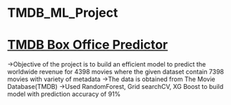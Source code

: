 # TMDB_ML_Project

# [TMDB Box Office Predictor](https://github.com/sujith0707/TMDB_ML_Project/blob/master/TMDbMovieBoxOfficePredictionModel.ipynb) 
->Objective of the project is to build an efficient model to
  predict the worldwide revenue for 4398 movies where
  the given dataset contain 7398 movies with variety of
  metadata
->The data is obtained from The Movie Database(TMDB)
->Used RandomForest, Grid searchCV, XG Boost to build
  model with prediction accuracy of 91%
